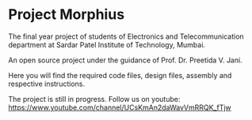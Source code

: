 # Project Morphius
The final year project of students of Electronics and Telecommunication department at Sardar Patel Institute of Technology, Mumbai.

An open source project under the guidance of Prof. Dr. Preetida V. Jani. 

Here you will find the required code files, design files, assembly and respective instructions.

The project is still in progress.
Follow us on youtube: https://www.youtube.com/channel/UCsKmAn2daWavVmRRQK_fTjw
